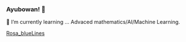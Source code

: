 ###  Ayubowan! 👋


 🌱 I’m currently learning ... Advaced mathematics/AI/Machine Learning.
 
 
[Rosa_blueLines](https://user-images.githubusercontent.com/56906402/124352777-27385700-dc20-11eb-90eb-e91076faddb2.jpg)
<!--
**SHandapangoda/SHandapangoda** is a ✨ _special_ ✨ repository because its `README.md` (this file) appears on your GitHub profile.

Here are some ideas to get you started:
!


-
-->
